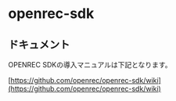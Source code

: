 # openrec-sdk

## ドキュメント
OPENREC SDKの導入マニュアルは下記となります。

[https://github.com/openrec/openrec-sdk/wiki](https://github.com/openrec/openrec-sdk/wiki)